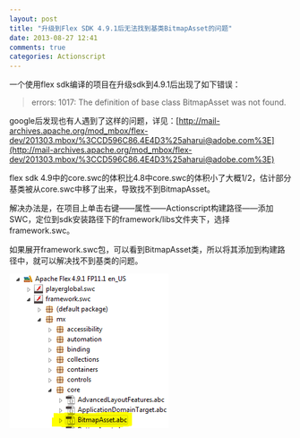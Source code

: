 ```yaml
---
layout: post
title: "升级到Flex SDK 4.9.1后无法找到基类BitmapAsset的问题"
date: 2013-08-27 12:41
comments: true
categories: Actionscript
---
```


一个使用flex sdk编译的项目在升级sdk到4.9.1后出现了如下错误：

>errors: 1017: The definition of base class BitmapAsset was not found.

google后发现也有人遇到了这样的问题，详见：[http://mail-archives.apache.org/mod_mbox/flex-dev/201303.mbox/%3CCD596C86.4E4D3%25aharui@adobe.com%3E](http://mail-archives.apache.org/mod_mbox/flex-dev/201303.mbox/%3CCD596C86.4E4D3%25aharui@adobe.com%3E)

flex sdk 4.9中的core.swc的体积比4.8中core.swc的体积小了大概1/2，估计部分基类被从core.swc中移了出来，导致找不到BitmapAsset。

解决办法是，在项目上单击右键——属性——Actionscript构建路径——添加SWC，定位到sdk安装路径下的framework/libs文件夹下，选择framework.swc。

如果展开framework.swc包，可以看到BitmapAsset类，所以将其添加到构建路径中，就可以解决找不到基类的问题。

![Alt text](/upload/frameworkswc.png)